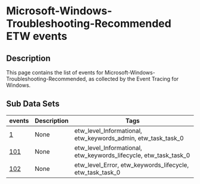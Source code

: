 # Microsoft-Windows-Troubleshooting-Recommended ETW events

## Description
This page contains the list of events for Microsoft-Windows-Troubleshooting-Recommended, as collected by the Event Tracing for Windows.

## Sub Data Sets
|events|Description|Tags|
|---|---|---|
|[1](events/event-1.md)|None|etw_level_Informational, etw_keywords_admin, etw_task_task_0|
|[101](events/event-101.md)|None|etw_level_Informational, etw_keywords_lifecycle, etw_task_task_0|
|[102](events/event-102.md)|None|etw_level_Error, etw_keywords_lifecycle, etw_task_task_0|
